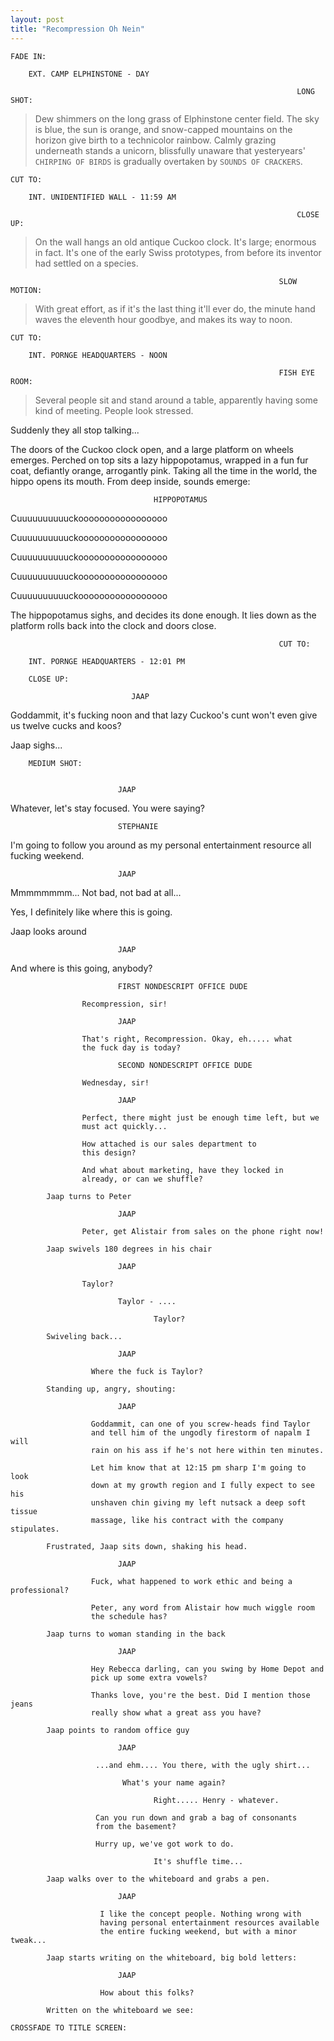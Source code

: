 ```yaml
---
layout: post
title: "Recompression Oh Nein"
---
```


    FADE IN:        
                
        EXT. CAMP ELPHINSTONE - DAY
        
                                                                    LONG SHOT:
        
> Dew shimmers on the long grass of Elphinstone center field. The sky is 
> blue, the sun is orange, and snow-capped mountains on the horizon 
> give birth to a technicolor rainbow. Calmly grazing underneath stands 
> a unicorn, blissfully unaware that yesteryears' `CHIRPING OF BIRDS` is 
> gradually overtaken by `SOUNDS OF CRACKERS`.
            
    CUT TO:

        INT. UNIDENTIFIED WALL - 11:59 AM
        
                                                                    CLOSE UP:
        
> On the wall hangs an old antique Cuckoo clock. It's large; enormous in
> fact. It's one of the early Swiss prototypes, from before its inventor
> had settled on a species.
            
                                                                SLOW MOTION:
        
> With great effort, as if it's the last thing it'll ever do, the minute
> hand waves the eleventh hour goodbye, and makes its way to noon.
            
    CUT TO:

        INT. PORNGE HEADQUARTERS - NOON
        
                                                                FISH EYE ROOM:
                                                                
> Several people sit and stand around a table, apparently having
> some kind of meeting. People look stressed.

Suddenly they all stop talking...

The doors of the Cuckoo clock open, and a large platform on wheels
emerges. Perched on top sits a lazy hippopotamus, wrapped in a fun
fur coat, defiantly orange, arrogantly pink. Taking all the time
in the world, the hippo opens its mouth. From deep inside, sounds
emerge:
            
                                    HIPPOPOTAMUS
                                    
Cuuuuuuuuuuckooooooooooooooooo

Cuuuuuuuuuuckooooooooooooooooo

Cuuuuuuuuuuckooooooooooooooooo

Cuuuuuuuuuuckooooooooooooooooo

Cuuuuuuuuuuckooooooooooooooooo
                            
The hippopotamus sighs, and decides its done enough. It lies down as 
the platform rolls back into the clock and doors close.
            
                                                                CUT TO:

        INT. PORNGE HEADQUARTERS - 12:01 PM
                    
        CLOSE UP:
        
                               JAAP
        
Goddammit, it's fucking noon and that lazy
Cuckoo's cunt won't even give us twelve 
cucks and koos?
                    
Jaap sighs...
            
        MEDIUM SHOT:
        
                 
                            JAAP
                    
Whatever, let's stay focused. You were saying?
                    
                            STEPHANIE

I'm going to follow you around as my personal 
entertainment resource all fucking weekend.
                    
                            JAAP

Mmmmmmmm... Not bad, not bad at all...
                    
Yes, I definitely like where this is going.
                    
Jaap looks around
             
                            JAAP

And where is this going, anybody?
                    
                            FIRST NONDESCRIPT OFFICE DUDE
                            
                    Recompression, sir!
                    
                            JAAP

                    That's right, Recompression. Okay, eh..... what 
                    the fuck day is today?
                    
                            SECOND NONDESCRIPT OFFICE DUDE
                            
                    Wednesday, sir!
                    
                            JAAP
                            
                    Perfect, there might just be enough time left, but we
                    must act quickly...

                    How attached is our sales department to
                    this design?

                    And what about marketing, have they locked in 
                    already, or can we shuffle?
                    
            Jaap turns to Peter
            
                            JAAP

                    Peter, get Alistair from sales on the phone right now!
                    
            Jaap swivels 180 degrees in his chair
            
                            JAAP
                            
                    Taylor?

                            Taylor - ....

                                    Taylor?
                                    
            Swiveling back...
            
                            JAAP

                      Where the fuck is Taylor?
                      
            Standing up, angry, shouting:
            
                            JAAP

                      Goddammit, can one of you screw-heads find Taylor
                      and tell him of the ungodly firestorm of napalm I will 
                      rain on his ass if he's not here within ten minutes.
                      
                      Let him know that at 12:15 pm sharp I'm going to look
                      down at my growth region and I fully expect to see his
                      unshaven chin giving my left nutsack a deep soft tissue
                      massage, like his contract with the company stipulates.
                      
            Frustrated, Jaap sits down, shaking his head.
            
                            JAAP   

                      Fuck, what happened to work ethic and being a professional?
                      
                      Peter, any word from Alistair how much wiggle room 
                      the schedule has?
                      
            Jaap turns to woman standing in the back
            
                            JAAP

                      Hey Rebecca darling, can you swing by Home Depot and
                      pick up some extra vowels?

                      Thanks love, you're the best. Did I mention those jeans
                      really show what a great ass you have?
                      
            Jaap points to random office guy
            
                            JAAP

                       ...and ehm.... You there, with the ugly shirt...

                             What's your name again?
                        
                                    Right..... Henry - whatever.
                                    
                       Can you run down and grab a bag of consonants
                       from the basement?

                       Hurry up, we've got work to do.
                       
                                    It's shuffle time...
                       
            Jaap walks over to the whiteboard and grabs a pen.
            
                            JAAP

                        I like the concept people. Nothing wrong with 
                        having personal entertainment resources available
                        the entire fucking weekend, but with a minor tweak...
                        
            Jaap starts writing on the whiteboard, big bold letters:
            
                            JAAP

                        How about this folks?
                        
            Written on the whiteboard we see:
            
    CROSSFADE TO TITLE SCREEN: